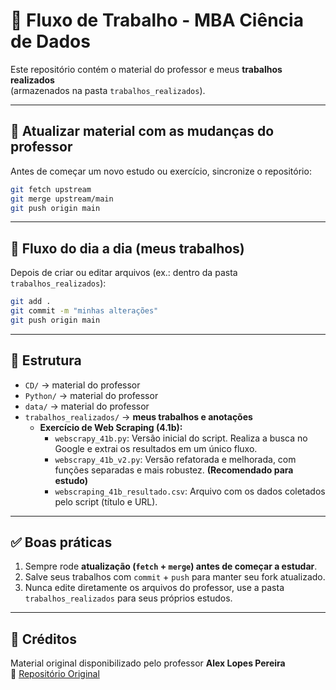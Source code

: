 # 📘 Fluxo de Trabalho - MBA Ciência de Dados

Este repositório contém o material do professor e meus **trabalhos realizados**  
(armazenados na pasta `trabalhos_realizados`).

---

## 🔄 Atualizar material com as mudanças do professor

Antes de começar um novo estudo ou exercício, sincronize o repositório:

```bash
git fetch upstream
git merge upstream/main
git push origin main
```

---

## 📝 Fluxo do dia a dia (meus trabalhos)

Depois de criar ou editar arquivos (ex.: dentro da pasta `trabalhos_realizados`):

```bash
git add .
git commit -m "minhas alterações"
git push origin main
```

---

## 📂 Estrutura

- `CD/` → material do professor  
- `Python/` → material do professor  
- `data/` → material do professor  
- `trabalhos_realizados/` → **meus trabalhos e anotações**
  - **Exercício de Web Scraping (4.1b):**
    - `webscrapy_41b.py`: Versão inicial do script. Realiza a busca no Google e extrai os resultados em um único fluxo.
    - `webscrapy_41b_v2.py`: Versão refatorada e melhorada, com funções separadas e mais robustez. **(Recomendado para estudo)**
    - `webscraping_41b_resultado.csv`: Arquivo com os dados coletados pelo script (título e URL).


---

## ✅ Boas práticas

1. Sempre rode **atualização (`fetch` + `merge`) antes de começar a estudar**.  
2. Salve seus trabalhos com `commit` + `push` para manter seu fork atualizado.  
3. Nunca edite diretamente os arquivos do professor, use a pasta `trabalhos_realizados` para seus próprios estudos.

---

## 🙏 Créditos

Material original disponibilizado pelo professor **Alex Lopes Pereira**  
🔗 [Repositório Original](https://github.com/alexlopespereira/mba_enap)
